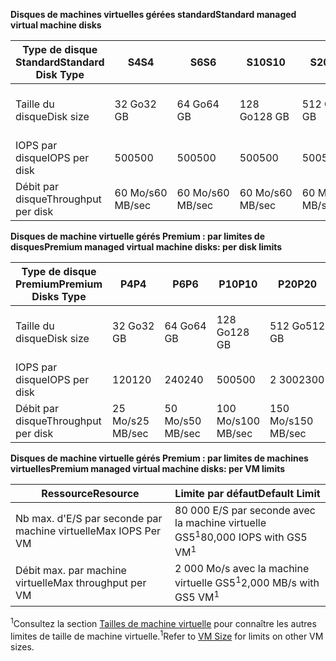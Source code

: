 <span data-ttu-id="8d8a7-101">**Disques de machines virtuelles gérées standard**</span><span class="sxs-lookup"><span data-stu-id="8d8a7-101">**Standard managed virtual machine disks**</span></span>

| <span data-ttu-id="8d8a7-102">Type de disque Standard</span><span class="sxs-lookup"><span data-stu-id="8d8a7-102">Standard Disk Type</span></span>  | <span data-ttu-id="8d8a7-103">S4</span><span class="sxs-lookup"><span data-stu-id="8d8a7-103">S4</span></span>               | <span data-ttu-id="8d8a7-104">S6</span><span class="sxs-lookup"><span data-stu-id="8d8a7-104">S6</span></span>               | <span data-ttu-id="8d8a7-105">S10</span><span class="sxs-lookup"><span data-stu-id="8d8a7-105">S10</span></span>              | <span data-ttu-id="8d8a7-106">S20</span><span class="sxs-lookup"><span data-stu-id="8d8a7-106">S20</span></span>              | <span data-ttu-id="8d8a7-107">S30</span><span class="sxs-lookup"><span data-stu-id="8d8a7-107">S30</span></span>              | <span data-ttu-id="8d8a7-108">S40</span><span class="sxs-lookup"><span data-stu-id="8d8a7-108">S40</span></span>              | <span data-ttu-id="8d8a7-109">S50</span><span class="sxs-lookup"><span data-stu-id="8d8a7-109">S50</span></span>              | 
|---------------------|---------------------|---------------------|------------------|------------------|------------------|------------------|------------------| 
| <span data-ttu-id="8d8a7-110">Taille du disque</span><span class="sxs-lookup"><span data-stu-id="8d8a7-110">Disk size</span></span>           | <span data-ttu-id="8d8a7-111">32 Go</span><span class="sxs-lookup"><span data-stu-id="8d8a7-111">32 GB</span></span>            | <span data-ttu-id="8d8a7-112">64 Go</span><span class="sxs-lookup"><span data-stu-id="8d8a7-112">64 GB</span></span>            | <span data-ttu-id="8d8a7-113">128 Go</span><span class="sxs-lookup"><span data-stu-id="8d8a7-113">128 GB</span></span>           | <span data-ttu-id="8d8a7-114">512 Go</span><span class="sxs-lookup"><span data-stu-id="8d8a7-114">512 GB</span></span>           | <span data-ttu-id="8d8a7-115">1024 Go (1 To)</span><span class="sxs-lookup"><span data-stu-id="8d8a7-115">1024 GB (1 TB)</span></span>   | <span data-ttu-id="8d8a7-116">2 048 Go (2 To)</span><span class="sxs-lookup"><span data-stu-id="8d8a7-116">2048 GB (2TB)</span></span>    | <span data-ttu-id="8d8a7-117">4 095 Go (4 To)</span><span class="sxs-lookup"><span data-stu-id="8d8a7-117">4095 GB (4 TB)</span></span>   | 
| <span data-ttu-id="8d8a7-118">IOPS par disque</span><span class="sxs-lookup"><span data-stu-id="8d8a7-118">IOPS per disk</span></span>       | <span data-ttu-id="8d8a7-119">500</span><span class="sxs-lookup"><span data-stu-id="8d8a7-119">500</span></span>              | <span data-ttu-id="8d8a7-120">500</span><span class="sxs-lookup"><span data-stu-id="8d8a7-120">500</span></span>              | <span data-ttu-id="8d8a7-121">500</span><span class="sxs-lookup"><span data-stu-id="8d8a7-121">500</span></span>              | <span data-ttu-id="8d8a7-122">500</span><span class="sxs-lookup"><span data-stu-id="8d8a7-122">500</span></span>              | <span data-ttu-id="8d8a7-123">500</span><span class="sxs-lookup"><span data-stu-id="8d8a7-123">500</span></span>              | <span data-ttu-id="8d8a7-124">500</span><span class="sxs-lookup"><span data-stu-id="8d8a7-124">500</span></span>             | <span data-ttu-id="8d8a7-125">500</span><span class="sxs-lookup"><span data-stu-id="8d8a7-125">500</span></span>              | 
| <span data-ttu-id="8d8a7-126">Débit par disque</span><span class="sxs-lookup"><span data-stu-id="8d8a7-126">Throughput per disk</span></span> | <span data-ttu-id="8d8a7-127">60 Mo/s</span><span class="sxs-lookup"><span data-stu-id="8d8a7-127">60 MB/sec</span></span> | <span data-ttu-id="8d8a7-128">60 Mo/s</span><span class="sxs-lookup"><span data-stu-id="8d8a7-128">60 MB/sec</span></span> | <span data-ttu-id="8d8a7-129">60 Mo/s</span><span class="sxs-lookup"><span data-stu-id="8d8a7-129">60 MB/sec</span></span> | <span data-ttu-id="8d8a7-130">60 Mo/s</span><span class="sxs-lookup"><span data-stu-id="8d8a7-130">60 MB/sec</span></span> | <span data-ttu-id="8d8a7-131">60 Mo/s</span><span class="sxs-lookup"><span data-stu-id="8d8a7-131">60 MB/sec</span></span> | <span data-ttu-id="8d8a7-132">60 Mo/s</span><span class="sxs-lookup"><span data-stu-id="8d8a7-132">60 MB/sec</span></span> | <span data-ttu-id="8d8a7-133">60 Mo/s</span><span class="sxs-lookup"><span data-stu-id="8d8a7-133">60 MB/sec</span></span> | 

<span data-ttu-id="8d8a7-134">**Disques de machine virtuelle gérés Premium : par limites de disques**</span><span class="sxs-lookup"><span data-stu-id="8d8a7-134">**Premium managed virtual machine disks: per disk limits**</span></span>

| <span data-ttu-id="8d8a7-135">Type de disque Premium</span><span class="sxs-lookup"><span data-stu-id="8d8a7-135">Premium Disks Type</span></span>  | <span data-ttu-id="8d8a7-136">P4</span><span class="sxs-lookup"><span data-stu-id="8d8a7-136">P4</span></span>    | <span data-ttu-id="8d8a7-137">P6</span><span class="sxs-lookup"><span data-stu-id="8d8a7-137">P6</span></span>    | <span data-ttu-id="8d8a7-138">P10</span><span class="sxs-lookup"><span data-stu-id="8d8a7-138">P10</span></span>   | <span data-ttu-id="8d8a7-139">P20</span><span class="sxs-lookup"><span data-stu-id="8d8a7-139">P20</span></span>   | <span data-ttu-id="8d8a7-140">P30</span><span class="sxs-lookup"><span data-stu-id="8d8a7-140">P30</span></span>   | <span data-ttu-id="8d8a7-141">P40</span><span class="sxs-lookup"><span data-stu-id="8d8a7-141">P40</span></span>   | <span data-ttu-id="8d8a7-142">P50</span><span class="sxs-lookup"><span data-stu-id="8d8a7-142">P50</span></span>   | 
|---------------------|-------|-------|-------|-------|-------|-------|-------|
| <span data-ttu-id="8d8a7-143">Taille du disque</span><span class="sxs-lookup"><span data-stu-id="8d8a7-143">Disk size</span></span>           | <span data-ttu-id="8d8a7-144">32 Go</span><span class="sxs-lookup"><span data-stu-id="8d8a7-144">32 GB</span></span> | <span data-ttu-id="8d8a7-145">64 Go</span><span class="sxs-lookup"><span data-stu-id="8d8a7-145">64 GB</span></span> | <span data-ttu-id="8d8a7-146">128 Go</span><span class="sxs-lookup"><span data-stu-id="8d8a7-146">128 GB</span></span>| <span data-ttu-id="8d8a7-147">512 Go</span><span class="sxs-lookup"><span data-stu-id="8d8a7-147">512 GB</span></span>            | <span data-ttu-id="8d8a7-148">1024 Go (1 To)</span><span class="sxs-lookup"><span data-stu-id="8d8a7-148">1024 GB (1 TB)</span></span>    | <span data-ttu-id="8d8a7-149">2 048 Go (2 To)</span><span class="sxs-lookup"><span data-stu-id="8d8a7-149">2048 GB (2 TB)</span></span>    | <span data-ttu-id="8d8a7-150">4 095 Go (4 To)</span><span class="sxs-lookup"><span data-stu-id="8d8a7-150">4095 GB (4 TB)</span></span>    | 
| <span data-ttu-id="8d8a7-151">IOPS par disque</span><span class="sxs-lookup"><span data-stu-id="8d8a7-151">IOPS per disk</span></span>       | <span data-ttu-id="8d8a7-152">120</span><span class="sxs-lookup"><span data-stu-id="8d8a7-152">120</span></span>   | <span data-ttu-id="8d8a7-153">240</span><span class="sxs-lookup"><span data-stu-id="8d8a7-153">240</span></span>   | <span data-ttu-id="8d8a7-154">500</span><span class="sxs-lookup"><span data-stu-id="8d8a7-154">500</span></span>   | <span data-ttu-id="8d8a7-155">2 300</span><span class="sxs-lookup"><span data-stu-id="8d8a7-155">2300</span></span>              | <span data-ttu-id="8d8a7-156">5 000</span><span class="sxs-lookup"><span data-stu-id="8d8a7-156">5000</span></span>              | <span data-ttu-id="8d8a7-157">7500</span><span class="sxs-lookup"><span data-stu-id="8d8a7-157">7500</span></span>              | <span data-ttu-id="8d8a7-158">7500</span><span class="sxs-lookup"><span data-stu-id="8d8a7-158">7500</span></span>              | 
| <span data-ttu-id="8d8a7-159">Débit par disque</span><span class="sxs-lookup"><span data-stu-id="8d8a7-159">Throughput per disk</span></span> | <span data-ttu-id="8d8a7-160">25 Mo/s</span><span class="sxs-lookup"><span data-stu-id="8d8a7-160">25 MB/sec</span></span> | <span data-ttu-id="8d8a7-161">50 Mo/s</span><span class="sxs-lookup"><span data-stu-id="8d8a7-161">50 MB/sec</span></span>  | <span data-ttu-id="8d8a7-162">100 Mo/s</span><span class="sxs-lookup"><span data-stu-id="8d8a7-162">100 MB/sec</span></span> | <span data-ttu-id="8d8a7-163">150 Mo/s</span><span class="sxs-lookup"><span data-stu-id="8d8a7-163">150 MB/sec</span></span> | <span data-ttu-id="8d8a7-164">200 Mo/s</span><span class="sxs-lookup"><span data-stu-id="8d8a7-164">200 MB/sec</span></span> | <span data-ttu-id="8d8a7-165">250 Mo/s</span><span class="sxs-lookup"><span data-stu-id="8d8a7-165">250 MB/sec</span></span> | <span data-ttu-id="8d8a7-166">250 Mo/s</span><span class="sxs-lookup"><span data-stu-id="8d8a7-166">250 MB/sec</span></span> |

<span data-ttu-id="8d8a7-167">**Disques de machine virtuelle gérés Premium : par limites de machines virtuelles**</span><span class="sxs-lookup"><span data-stu-id="8d8a7-167">**Premium managed virtual machine disks: per VM limits**</span></span>

| <span data-ttu-id="8d8a7-168">Ressource</span><span class="sxs-lookup"><span data-stu-id="8d8a7-168">Resource</span></span> | <span data-ttu-id="8d8a7-169">Limite par défaut</span><span class="sxs-lookup"><span data-stu-id="8d8a7-169">Default Limit</span></span> |
| --- | --- |
| <span data-ttu-id="8d8a7-170">Nb max. d'E/S par seconde par machine virtuelle</span><span class="sxs-lookup"><span data-stu-id="8d8a7-170">Max IOPS Per VM</span></span> |<span data-ttu-id="8d8a7-171">80 000 E/S par seconde avec la machine virtuelle GS5<sup>1</sup></span><span class="sxs-lookup"><span data-stu-id="8d8a7-171">80,000 IOPS with GS5 VM<sup>1</sup></span></span> |
| <span data-ttu-id="8d8a7-172">Débit max. par machine virtuelle</span><span class="sxs-lookup"><span data-stu-id="8d8a7-172">Max throughput per VM</span></span> |<span data-ttu-id="8d8a7-173">2 000 Mo/s avec la machine virtuelle GS5<sup>1</sup></span><span class="sxs-lookup"><span data-stu-id="8d8a7-173">2,000 MB/s with GS5 VM<sup>1</sup></span></span> |

<span data-ttu-id="8d8a7-174"><sup>1</sup>Consultez la section [Tailles de machine virtuelle](../articles/virtual-machines/linux/sizes.md?toc=%2fazure%2fvirtual-machines%2flinux%2ftoc.json) pour connaître les autres limites de taille de machine virtuelle.</span><span class="sxs-lookup"><span data-stu-id="8d8a7-174"><sup>1</sup>Refer to [VM Size](../articles/virtual-machines/linux/sizes.md?toc=%2fazure%2fvirtual-machines%2flinux%2ftoc.json) for limits on other VM sizes.</span></span> 
